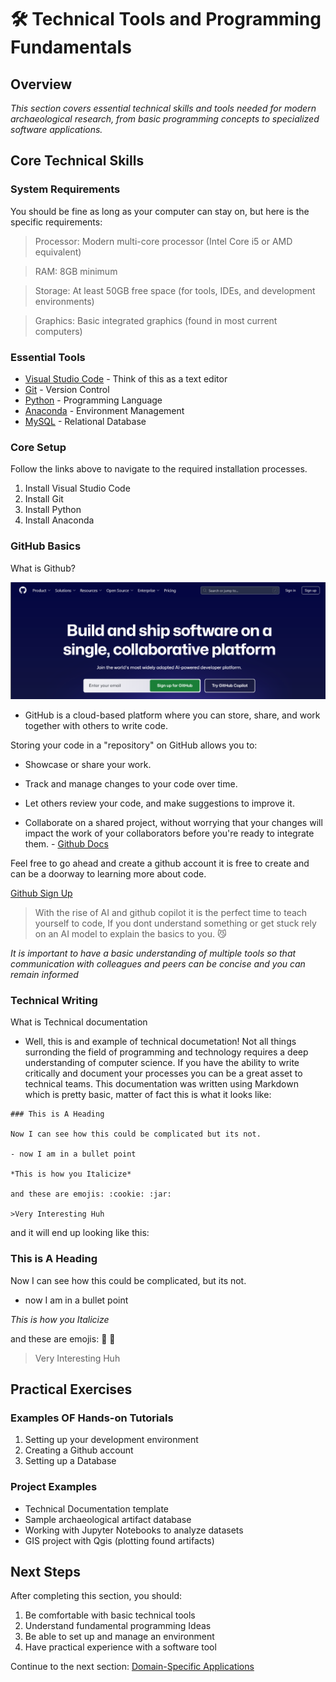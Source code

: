 # 🛠️ Technical Tools and Programming Fundamentals

## Overview

*This section covers essential technical skills and tools needed for modern archaeological research, from basic programming concepts to specialized software applications.*

## Core Technical Skills

### System Requirements 
You should be fine as long as your computer can stay on, but here is the specific requirements:

>Processor: Modern multi-core processor (Intel Core i5 or AMD equivalent)

>RAM: 8GB minimum 

>Storage: At least 50GB free space (for tools, IDEs, and development environments)

>Graphics: Basic integrated graphics (found in most current computers)


### Essential Tools
- [Visual Studio Code](https://code.visualstudio.com/) - Think of this as a text editor
- [Git](https://git-scm.com/downloads) - Version Control
- [Python](http://python.org/) - Programming Language
- [Anaconda](https://www.anaconda.com/docs/tools/working-with-conda/ide-tutorials/vscode) - Environment Management
- [MySQL](https://www.mysql.com/) - Relational Database
###  Core Setup
Follow the links above to navigate to the required installation processes.

1. Install Visual Studio Code
2. Install Git
3. Install Python
4. Install Anaconda


### GitHub Basics

What is Github?

![Github](assets/githubLandingPage.png)

- GitHub is a cloud-based platform where you can store, share, and work together with others to write code.

Storing your code in a "repository" on GitHub allows you to:

- Showcase or share your work.
    
- Track and manage changes to your code over time.
    
- Let others review your code, and make suggestions to improve it.
    
- Collaborate on a shared project, without worrying that your changes will impact the work of your collaborators before you're ready to integrate them. - [Github Docs](https://docs.github.com/en/get-started/start-your-journey/about-github-and-git)

Feel free to go ahead and create a github account it is free to create and can be a doorway to learning more about code.

[Github Sign Up](https://github.com/)

> With the rise of AI and github copilot it is the perfect time to teach yourself to code, If you dont understand something or get stuck rely on an AI model to explain the basics to you. :smirk_cat:

*It is important to have a basic understanding of multiple tools so that communication with colleagues and peers can be concise and you can remain informed* 

### Technical Writing

What is Technical documentation

- Well, this is and example of technical documetation!
  Not all things surronding the field of programming and technology requires a deep understanding of computer science. If you have the ability to write critically and document your processes you can be a great asset to technical teams. 
  This documentation was written using Markdown which is pretty basic, matter of fact this is what it looks like: 

```
### This is A Heading 

Now I can see how this could be complicated but its not.

- now I am in a bullet point 

*This is how you Italicize*

and these are emojis: :cookie: :jar:

>Very Interesting Huh 

```
and it will end up looking like this: 

### This is A Heading 

Now I can see how this could be complicated, but its not.

- now I am in a bullet point 

*This is how you Italicize*

and these are emojis: :cookie: :jar:

>Very Interesting Huh 




## Practical Exercises

### Examples OF Hands-on Tutorials
1. Setting up your development environment
2. Creating a Github account
3. Setting up a Database 

### Project Examples
- Technical Documentation template
- Sample archaeological artifact database 
- Working with Jupyter Notebooks to analyze datasets
- GIS project with Qgis (plotting found artifacts)


## Next Steps

After completing this section, you should:

1. Be comfortable with basic technical tools
2. Understand fundamental programming Ideas
3. Be able to set up and manage an environment
4. Have practical experience with a software tool

Continue to the next section: [Domain-Specific Applications](../students/domain-applications.md) 